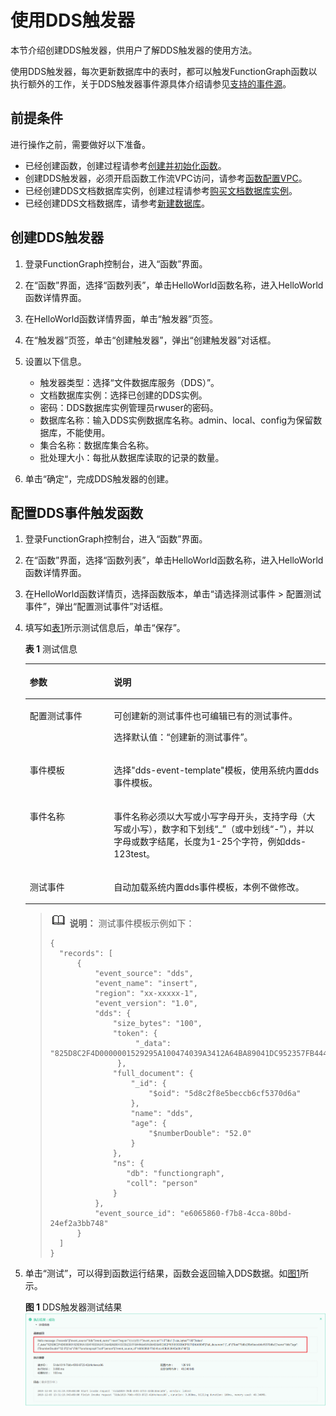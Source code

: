 # 使用DDS触发器<a name="ZH-CN_TOPIC_0194945287"></a>

本节介绍创建DDS触发器，供用户了解DDS触发器的使用方法。

使用DDS触发器，每次更新数据库中的表时，都可以触发FunctionGraph函数以执行额外的工作，关于DDS触发器事件源具体介绍请参见[支持的事件源](https://support.huaweicloud.com/devg-functiongraph/functiongraph_02_0102.html)。

## 前提条件<a name="section134592267445"></a>

进行操作之前，需要做好以下准备。

-   已经创建函数，创建过程请参考[创建并初始化函数](创建并初始化函数.md)。
-   创建DDS触发器，必须开启函数工作流VPC访问，请参考[函数配置VPC](函数配置VPC.md)。
-   已经创建DDS文档数据库实例，创建过程请参考[购买文档数据库实例](https://support.huaweicloud.com/qs-dds/zh-cn_topic_0044018333.html)。
-   已经创建DDS文档数据库，请参考[新建数据库](https://support.huaweicloud.com/usermanual-das/das_07_0004.html)。

## 创建DDS触发器<a name="section3956183013126"></a>

1.  登录FunctionGraph控制台，进入“函数”界面。
2.  在“函数”界面，选择“函数列表”，单击HelloWorld函数名称，进入HelloWorld函数详情界面。
3.  在HelloWorld函数详情界面，单击“触发器”页签。
4.  在“触发器”页签，单击“创建触发器”，弹出“创建触发器”对话框。
5.  设置以下信息。
    -   触发器类型：选择“文件数据库服务（DDS）”。
    -   文档数据库实例：选择已创建的DDS实例。
    -   密码：DDS数据库实例管理员rwuser的密码。
    -   数据库名称：输入DDS实例数据库名称。admin、local、config为保留数据库，不能使用。
    -   集合名称：数据库集合名称。
    -   批处理大小：每批从数据库读取的记录的数量。

6.  单击“确定“，完成DDS触发器的创建。

## 配置DDS事件触发函数<a name="section8958730121211"></a>

1.  登录FunctionGraph控制台，进入“函数”界面。
2.  在“函数”界面，选择“函数列表”，单击HelloWorld函数名称，进入HelloWorld函数详情界面。
3.  在HelloWorld函数详情页，选择函数版本，单击“请选择测试事件 \> 配置测试事件”，弹出“配置测试事件”对话框。
4.  填写如[表1](#table15199135171812)所示测试信息后，单击“保存”。

    **表 1**  测试信息

    <a name="table15199135171812"></a>
    <table><thead align="left"><tr id="row31976510182"><th class="cellrowborder" valign="top" width="28.000000000000004%" id="mcps1.2.3.1.1"><p id="p71977514187"><a name="p71977514187"></a><a name="p71977514187"></a>参数</p>
    </th>
    <th class="cellrowborder" valign="top" width="72%" id="mcps1.2.3.1.2"><p id="p8197165171812"><a name="p8197165171812"></a><a name="p8197165171812"></a>说明</p>
    </th>
    </tr>
    </thead>
    <tbody><tr id="row219735171814"><td class="cellrowborder" valign="top" width="28.000000000000004%" headers="mcps1.2.3.1.1 "><p id="p3197850189"><a name="p3197850189"></a><a name="p3197850189"></a>配置测试事件</p>
    </td>
    <td class="cellrowborder" valign="top" width="72%" headers="mcps1.2.3.1.2 "><p id="p819718513189"><a name="p819718513189"></a><a name="p819718513189"></a>可创建新的测试事件也可编辑已有的测试事件。</p>
    <p id="p019785141810"><a name="p019785141810"></a><a name="p019785141810"></a>选择默认值：“创建新的测试事件”。</p>
    </td>
    </tr>
    <tr id="row019845151817"><td class="cellrowborder" valign="top" width="28.000000000000004%" headers="mcps1.2.3.1.1 "><p id="p1619715519182"><a name="p1619715519182"></a><a name="p1619715519182"></a>事件模板</p>
    </td>
    <td class="cellrowborder" valign="top" width="72%" headers="mcps1.2.3.1.2 "><p id="p519812511182"><a name="p519812511182"></a><a name="p519812511182"></a>选择"dds-event-template"模板，使用系统内置dds事件模板。</p>
    </td>
    </tr>
    <tr id="row01981653188"><td class="cellrowborder" valign="top" width="28.000000000000004%" headers="mcps1.2.3.1.1 "><p id="p619865201814"><a name="p619865201814"></a><a name="p619865201814"></a>事件名称</p>
    </td>
    <td class="cellrowborder" valign="top" width="72%" headers="mcps1.2.3.1.2 "><p id="p171981253182"><a name="p171981253182"></a><a name="p171981253182"></a>事件名称必须以大写或小写字母开头，支持字母（大写或小写），数字和下划线“_”（或中划线“-”），并以字母或数字结尾，长度为1-25个字符，例如dds-123test。</p>
    </td>
    </tr>
    <tr id="row71991752189"><td class="cellrowborder" valign="top" width="28.000000000000004%" headers="mcps1.2.3.1.1 "><p id="p81983518186"><a name="p81983518186"></a><a name="p81983518186"></a>测试事件</p>
    </td>
    <td class="cellrowborder" valign="top" width="72%" headers="mcps1.2.3.1.2 "><p id="p1419810515185"><a name="p1419810515185"></a><a name="p1419810515185"></a>自动加载系统内置dds事件模板，本例不做修改。</p>
    </td>
    </tr>
    </tbody>
    </table>

    >![](public_sys-resources/icon-note.gif) **说明：** 
    >测试事件模板示例如下：
    >```
    >{
    >	"records": [
    >		{
    >			"event_source": "dds",
    >			"event_name": "insert",
    >			"region": "xx-xxxxx-1",
    >			"event_version": "1.0",
    >			"dds": {
    >				"size_bytes": "100",
    >				"token": {
    >                    "_data": "825D8C2F4D0000001529295A100474039A3412A64BA89041DC952357FB4446645F696400645D8C2F8E5BECCB6CF5370D6A0004"
    >                },
    >				"full_document": {
    >					"_id": {
    >						"$oid": "5d8c2f8e5beccb6cf5370d6a"
    >					},
    >					"name": "dds",
    >					"age": {
    >						"$numberDouble": "52.0"
    >					}
    >				},
    >				"ns": {
    >				   "db": "functiongraph",
    >				   "coll": "person"
    >				}
    >			},
    >			"event_source_id": "e6065860-f7b8-4cca-80bd-24ef2a3bb748"
    >		}
    >	]
    >}
    >```

5.  单击“测试”，可以得到函数运行结果，函数会返回输入DDS数据。如[图1](#fig89541826201)所示。

    **图 1**  DDS触发器测试结果<a name="fig89541826201"></a>  
    ![](figures/DDS触发器测试结果.png "DDS触发器测试结果")


